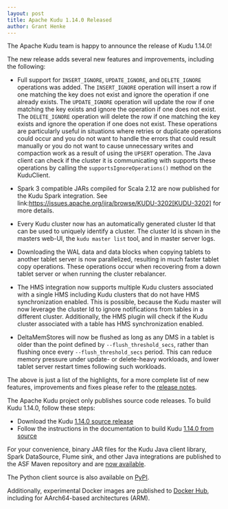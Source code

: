 ```yaml
---
layout: post
title: Apache Kudu 1.14.0 Released
author: Grant Henke
---
```


The Apache Kudu team is happy to announce the release of Kudu 1.14.0!

The new release adds several new features and improvements, including the
following:

<!--more-->

- Full support for `INSERT_IGNORE`, `UPDATE_IGNORE`, and `DELETE_IGNORE` operations
  was added. The `INSERT_IGNORE` operation will insert a row if one matching the key
  does not exist and ignore the operation if one already exists. The `UPDATE_IGNORE`
  operation will update the row if one matching the key exists and ignore the operation
  if one does not exist. The `DELETE_IGNORE` operation will delete the row if one matching
  the key exists and ignore the operation if one does not exist. These operations are
  particularly useful in situations where retries or duplicate operations could occur and
  you do not want to handle the errors that could result manually or you do not want to cause
  unnecessary writes and compaction work as a result of using the `UPSERT` operation.
  The Java client can check if the cluster it is communicating with supports these operations
  by calling the `supportsIgnoreOperations()` method on the KuduClient.

- Spark 3 compatible JARs compiled for Scala 2.12 are now published for the Kudu Spark integration.
  See link:https://issues.apache.org/jira/browse/KUDU-3202[KUDU-3202] for more details.

- Every Kudu cluster now has an automatically generated cluster Id that can be used to uniquely
  identify a cluster. The cluster Id is shown in the masters web-UI, the `kudu master list` tool,
  and in master server logs.

- Downloading the WAL data and data blocks when copying tablets to another tablet server is now
  parallelized, resulting in much faster tablet copy operations. These operations occur when
  recovering from a down tablet server or when running the cluster rebalancer.

- The HMS integration now supports multiple Kudu clusters associated with a single HMS
  including Kudu clusters that do not have HMS synchronization enabled. This is possible,
  because the Kudu master will now leverage the cluster Id to ignore notifications from
  tables in a different cluster. Additionally, the HMS plugin will check if the Kudu cluster
  associated with a table has HMS synchronization enabled.

- DeltaMemStores will now be flushed as long as any DMS in a tablet is older than the point
  defined by `--flush_threshold_secs`, rather than flushing once every `--flush_threshold_secs`
  period. This can reduce memory pressure under update- or delete-heavy workloads, and lower tablet
  server restart times following such workloads.

The above is just a list of the highlights, for a more complete list of new
features, improvements and fixes please refer to the [release
notes](/releases/1.14.0/docs/release_notes.html).

The Apache Kudu project only publishes source code releases. To build Kudu
1.14.0, follow these steps:

- Download the Kudu [1.14.0 source release](/releases/1.14.0)
- Follow the instructions in the documentation to build Kudu [1.14.0 from
  source](/releases/1.14.0/docs/installation.html#build_from_source)

For your convenience, binary JAR files for the Kudu Java client library, Spark
DataSource, Flume sink, and other Java integrations are published to the ASF
Maven repository and are [now
available](https://search.maven.org/search?q=g:org.apache.kudu%20AND%20v:1.14.0).

The Python client source is also available on
[PyPI](https://pypi.org/project/kudu-python/).

Additionally, experimental Docker images are published to
[Docker Hub](https://hub.docker.com/r/apache/kudu), including for AArch64-based
architectures (ARM).
